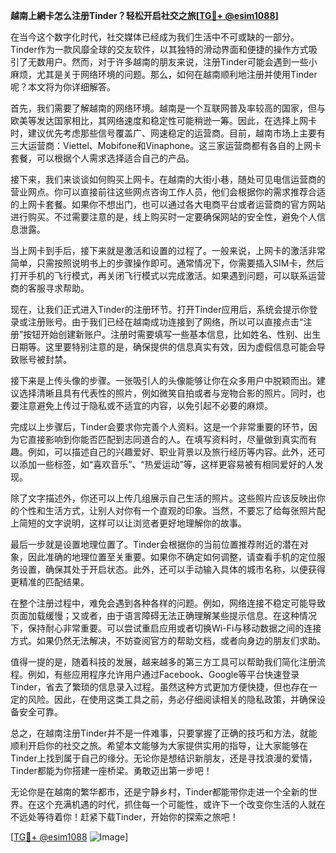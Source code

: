 **越南上網卡怎么注册Tinder？轻松开启社交之旅[[TG💪+ @esim1088](https://t.me/s/esim1088)]**

在当今这个数字化时代，社交媒体已经成为我们生活中不可或缺的一部分。Tinder作为一款风靡全球的交友软件，以其独特的滑动界面和便捷的操作方式吸引了无数用户。然而，对于许多越南的朋友来说，注册Tinder可能会遇到一些小麻烦，尤其是关于网络环境的问题。那么，如何在越南顺利地注册并使用Tinder呢？本文将为你详细解答。

首先，我们需要了解越南的网络环境。越南是一个互联网普及率较高的国家，但与欧美等发达国家相比，其网络速度和稳定性可能稍逊一筹。因此，在选择上网卡时，建议优先考虑那些信号覆盖广、网速稳定的运营商。目前，越南市场上主要有三大运营商：Viettel、Mobifone和Vinaphone。这三家运营商都有各自的上网卡套餐，可以根据个人需求选择适合自己的产品。

接下来，我们来谈谈如何购买上网卡。在越南的大街小巷，随处可见电信运营商的营业网点。你可以直接前往这些网点咨询工作人员，他们会根据你的需求推荐合适的上网卡套餐。如果你不想出门，也可以通过各大电商平台或者运营商的官方网站进行购买。不过需要注意的是，线上购买时一定要确保网站的安全性，避免个人信息泄露。

当上网卡到手后，接下来就是激活和设置的过程了。一般来说，上网卡的激活非常简单，只需按照说明书上的步骤操作即可。通常情况下，你需要插入SIM卡，然后打开手机的飞行模式，再关闭飞行模式以完成激活。如果遇到问题，可以联系运营商的客服寻求帮助。

现在，让我们正式进入Tinder的注册环节。打开Tinder应用后，系统会提示你登录或注册账号。由于我们已经在越南成功连接到了网络，所以可以直接点击“注册”按钮开始创建新账户。注册时需要填写一些基本信息，比如姓名、性别、出生日期等。这里要特别注意的是，确保提供的信息真实有效，因为虚假信息可能会导致账号被封禁。

接下来是上传头像的步骤。一张吸引人的头像能够让你在众多用户中脱颖而出。建议选择清晰且具有代表性的照片，例如微笑自拍或者与宠物合影的照片。同时，也要注意避免上传过于隐私或不适宜的内容，以免引起不必要的麻烦。

完成以上步骤后，Tinder会要求你完善个人资料。这是一个非常重要的环节，因为它直接影响到你能否匹配到志同道合的人。在填写资料时，尽量做到真实而有趣。例如，可以描述自己的兴趣爱好、职业背景以及旅行经历等内容。此外，还可以添加一些标签，如“喜欢音乐”、“热爱运动”等，这样更容易被有相同爱好的人发现。

除了文字描述外，你还可以上传几组展示自己生活的照片。这些照片应该反映出你的个性和生活方式，让别人对你有一个直观的印象。当然，不要忘了给每张照片配上简短的文字说明，这样可以让浏览者更好地理解你的故事。

最后一步就是设置地理位置了。Tinder会根据你的当前位置推荐附近的潜在对象，因此准确的地理位置至关重要。如果你不确定如何调整，请查看手机的定位服务设置，确保其处于开启状态。此外，还可以手动输入具体的城市名称，以便获得更精准的匹配结果。

在整个注册过程中，难免会遇到各种各样的问题。例如，网络连接不稳定可能导致页面加载缓慢；又或者，由于语言障碍无法正确理解某些提示信息。在这种情况下，保持耐心非常重要。可以尝试重启应用或者切换Wi-Fi与移动数据之间的连接方式。如果仍然无法解决，不妨查阅官方的帮助文档，或者向身边的朋友们求助。

值得一提的是，随着科技的发展，越来越多的第三方工具可以帮助我们简化注册流程。例如，有些应用程序允许用户通过Facebook、Google等平台快速登录Tinder，省去了繁琐的信息录入过程。虽然这种方式更加方便快捷，但也存在一定的风险。因此，在使用这类工具之前，务必仔细阅读相关的隐私政策，并确保设备安全可靠。

总之，在越南注册Tinder并不是一件难事，只要掌握了正确的技巧和方法，就能顺利开启你的社交之旅。希望本文能够为大家提供实用的指导，让大家能够在Tinder上找到属于自己的缘分。无论你是想结识新朋友，还是寻找浪漫的爱情，Tinder都能为你搭建一座桥梁。勇敢迈出第一步吧！

无论你是在越南的繁华都市，还是宁静乡村，Tinder都能带你走进一个全新的世界。在这个充满机遇的时代，抓住每一个可能性，或许下一个改变你生活的人就在不远处等待着你！赶紧下载Tinder，开始你的探索之旅吧！

[[TG💪+ @esim1088](https://t.me/s/esim1088) ![Image](https://i.postimg.cc/4NQfJmqS/Snipaste-2025-05-13-00-14-12.png)]